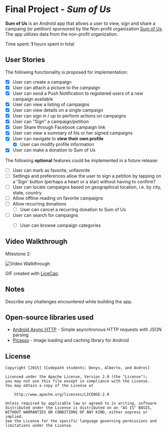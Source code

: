 # Final Project - *Sum of Us*

**Sum of Us** is an Android app that allows a user to view, sign and share a campaing (or petition) sponsored by the Non-profit organization  [Sum of Us](http://sumofus.org). The app utilizes data from the non-profit organization.

Time spent: **1** hours spent in total

## User Stories

The following functionality is proposed for implementation:

* [x] User can create a campaign
* [x] User can attach a picture to the campaign
* [x] User can send a Push Notification to registered users of a new campaign available
* [x] User can view a listing of campaigns
* [x] User can view details on a single campaign
* [x] User can sign in / up to perform actions on campaigns
* [x] User can "Sign" a campaign/petition
* [x] User Share through Facebook campaign link
* [x] User can view a summary of his or her signed campaigns
* [x] User can navigate to **view their own profile**
  * [x] User can modify profile information
* [x] User can make a donation to Sum of Us

The following **optional** features could be implemented in a future release:

* [ ] User can mark as favorite, unfavorite
* [ ] Settings and preferences allow the user to sign a petition by tapping on a 'Sign' button (perhaps a heart or a star) without having to confirm?
* [ ] User can locate campaigns based on geographical location, i.e. by city, state, country
* [ ] Allow offline reading on favorite campaigns
* [ ] Allow recurring donations
  * [ ] User can cancel a recurring donation to Sum of Us
* [ ] User can search for campaigns 
  * [ ] User can browse campaign categories



## Video Walkthrough 

Milestone 2:

<img src='milestone2.gif' title='Video Walkthrough' width='' alt='Video Walkthrough' />

GIF created with [LiceCap](http://www.cockos.com/licecap/).

## Notes

Describe any challenges encountered while building the app.

## Open-source libraries used

- [Android Async HTTP](https://github.com/loopj/android-async-http) - Simple asynchronous HTTP requests with JSON parsing
- [Picasso](http://square.github.io/picasso/) - Image loading and caching library for Android

## License

    Copyright [2015] [Codepath students: Denys, Alberto, and Andres]

    Licensed under the Apache License, Version 2.0 (the "License");
    you may not use this file except in compliance with the License.
    You may obtain a copy of the License at

        http://www.apache.org/licenses/LICENSE-2.0

    Unless required by applicable law or agreed to in writing, software
    distributed under the License is distributed on an "AS IS" BASIS,
    WITHOUT WARRANTIES OR CONDITIONS OF ANY KIND, either express or implied.
    See the License for the specific language governing permissions and
    limitations under the License.
